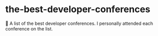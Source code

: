 # the-best-developer-conferences
🍿 A list of the best developer conferences. I personally attended each conference on the list.
